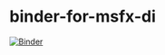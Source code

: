 # binder-for-msfx-di

[![Binder](https://mybinder.org/badge_logo.svg)](https://mybinder.org/v2/gh/adansari/binder-for-msfx-di/master)
